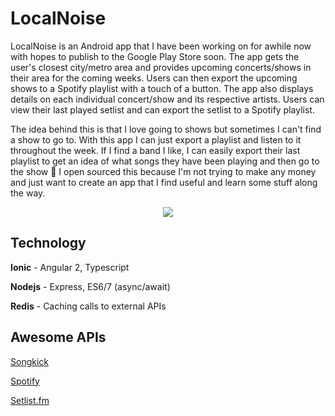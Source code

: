 # LocalNoise

LocalNoise is an Android app that I have been working on for awhile now with hopes to publish to the Google Play Store soon. The app gets the user's closest city/metro area and provides upcoming concerts/shows in their area for the coming weeks. Users can then export the upcoming shows to a Spotify playlist with a touch of a button. The app also displays details on each individual concert/show and its respective artists. Users can view their last played setlist and can export the setlist to a Spotify playlist.

The idea behind this is that I love going to shows but sometimes I can't find a show to go to. With this app I can just export a playlist and listen to it throughout the week. If I find a band I like, I can easily export their last playlist to get an idea of what songs they have been playing and then go to the show :metal: I open sourced this because I'm not trying to make any money and just want to create an app that I find useful and learn some stuff along the way.

<div align="center">
  <img src="images/concert-playlist.gif" />
</div>

## Technology
**Ionic** - Angular 2, Typescript

**Nodejs** - Express, ES6/7 (async/await)

**Redis** - Caching calls to external APIs

## Awesome APIs
[Songkick](http://www.songkick.com/developer)

[Spotify](https://developer.spotify.com/web-api/)

[Setlist.fm](https://api.setlist.fm/docs/index.html)

